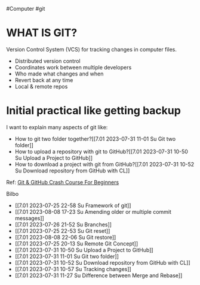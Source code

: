 #Computer #git 

# WHAT IS GIT?
Version Control System (VCS) for tracking changes in computer files.

- Distributed version control
- Coordinates work between  multiple developers
- Who made what changes and when
- Revert back at any time 
- Local & remote repos

# Initial practical like getting backup
I want to explain many aspects of git like:

- How to git two folder together?[[7.01 2023-07-31 11-01 Su Git two folder]]
- How to upload a repository with git to GitHub?[[7.01 2023-07-31 10-50 Su Upload a Project to GitHub]]
- How to download a project with git from GitHub?[[7.01 2023-07-31 10-52 Su Download repository from GitHub with CL]]

Ref:
[Git & GitHub Crash Course For Beginners](https://www.youtube.com/watch?v=SWYqp7iY_Tc)

Bilbo
- [[7.01 2023-07-25 22-58 Su Framework of git]]
- [[7.01 2023-08-08 17-23 Su Amending older or multiple commit messages]]
- [[7.01 2023-07-26 21-52 Su Branches]]
- [[7.01 2023-07-25 22-53 Su Git reset]]
- [[7.01 2023-08-08 22-06 Su Git restore]]
- [[7.01 2023-07-25 20-13 Su Remote Git Concept]]
- [[7.01 2023-07-31 10-50 Su Upload a Project to GitHub]]
- [[7.01 2023-07-31 11-01 Su Git two folder]]
- [[7.01 2023-07-31 10-52 Su Download repository from GitHub with CL]]
- [[7.01 2023-07-31 10-57 Su Tracking changes]]
- [[7.01 2023-07-31 11-27 Su Difference between Merge and Rebase]]








